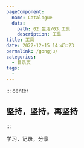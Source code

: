 ```yaml
---
pageComponent:
  name: Catalogue
  data:
    path: 02.生活/03.工具
    description: 工具
title: 工具
date: 2022-12-15 14:43:23
permalink: /gongju/
categories:
  - 目录页
tags:
  - 
---
```


::: center

## 坚持，坚持，再坚持

:::

学习，记录，分享
